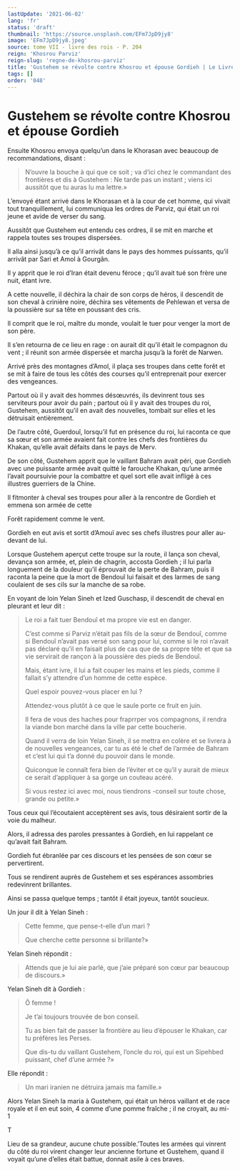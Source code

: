 ```yaml
---
lastUpdate: '2021-06-02'
lang: 'fr'
status: 'draft'
thumbnail: 'https://source.unsplash.com/EFm7JpD9jy8'
image: 'EFm7JpD9jy8.jpeg'
source: tome VII - livre des rois - P. 204
reign: 'Khosrou Parviz'
reign-slug: 'regne-de-khosrou-parviz'
title: 'Gustehem se révolte contre Khosrou et épouse Gordieh | Le Livre des Rois | Shâhnâmeh'
tags: []
order: '048'
---
```


<!-- LTeX: language=fr -->

# Gustehem se révolte contre Khosrou et épouse Gordieh

Ensuite Khosrou envoya quelqu’un dans le Khorasan avec beaucoup de recommandations, disant :

> N’ouvre la bouche à qui que ce soit ; va d’ici chez le commandant des frontières et dis à Gustehem : Ne tarde pas un instant ; viens ici aussitôt que tu auras lu ma lettre.»

L’envoyé étant arrivé dans le Khorasan et à la cour de cet homme, qui vivait tout tranquillement, lui communiqua les ordres de Parviz, qui était un roi jeune et avide de verser du sang.

Aussitôt que Gustehem eut entendu ces ordres, il se mit en marche et rappela toutes ses troupes dispersées.

Il alla ainsi jusqu’à ce qu’il arrivât dans le pays des hommes puissants, qu’il arrivât par Sari et Amol à Gourgân.

Il y apprit que le roi d’Iran était devenu féroce ; qu’il avait tué son frère une nuit, étant ivre.

A cette nouvelle, il déchira la chair de son corps de héros, il descendit de son cheval à crinière noire, déchira ses vêtements de Pehlewan et versa de la poussière sur sa tête en poussant des cris.

Il comprit que le roi, maître du monde, voulait le tuer pour venger la mort de son père.

Il s’en retourna de ce lieu en rage : on aurait dit qu’il était le compagnon du vent ; il réunit son armée dispersée et marcha jusqu’à la forêt de Narwen.

Arrivé près des montagnes d’Amol, il plaça ses troupes dans cette forêt et se mit à faire de tous les côtés des courses qu’il entreprenait pour exercer des vengeances.

Partout où il y avait des hommes désœuvrés, ils devinrent tous ses serviteurs pour avoir du pain ; partout où il y avait des troupes du roi, Gustehem, aussitôt qu’il en avait des nouvelles, tombait sur elles et les détruisait entièrement.

De l’autre côté, Guerdouî, lorsqu’il fut en présence du roi, lui raconta ce que sa sœur et son armée avaient fait contre les chefs des frontières du Khakan, qu’elle avait défaits dans le pays de Merv.

De son côté, Gustehem apprit que le vaillant Bahram avait péri, que Gordieh avec une puissante armée avait quitté le farouche Khakan, qu’une armée l’avait poursuivie pour la combattre et quel sort elle avait infligé à ces illustres guerriers de la Chine.

Il fitmonter à cheval ses troupes pour aller à la rencontre de Gordieh et emmena son armée de cette

Forêt rapidement comme le vent.

Gordieh en eut avis et sortit d’Amouï avec ses chefs illustres pour aller au-devant de lui.

Lorsque Gustehem aperçut cette troupe sur la route, il lança son cheval, devança son armée, et, plein de chagrin, accosta Gordieh ; il lui parla longuement de la douleur qu’il éprouvait de la perte de Bahram, puis il raconta la peine que la mort de Bendouî lui faisait et des larmes de sang coulaient de ses cils sur la manche de sa robe.

En voyant de loin Yelan Sineh et Ized Guschasp, il descendit de cheval en pleurant et leur dit :

> Le roi a fait tuer Bendouî et ma propre vie est en danger.
>
> C’est comme si Parviz n’était pas fils de la sœur de Bendouî, comme si Bendouî n’avait pas versé son sang pour lui, comme si le roi n’avait pas déclaré qu’il en faisait plus de cas que de sa propre tête et que sa vie servirait de rançon à la poussière des pieds de Bendouî.
>
> Mais, étant ivre, il lui a fait couper les mains et les pieds, comme il fallait s’y attendre d’un homme de cette espèce.
>
> Quel espoir pouvez-vous placer en lui ?
>
> Attendez-vous plutôt à ce que le saule porte ce fruit en juin.
>
> Il fera de vous des haches pour fraprrper vos compagnons, il rendra la viande bon marché dans la ville par cette boucherie.
>
> Quand il verra de loin Yelan Sineh, il se mettra en colère et se livrera à de nouvelles vengeances, car tu as été le chef de l’armée de Bahram et c’est lui qui t’a donné du pouvoir dans le monde.
>
> Quiconque le connaît fera bien de l’éviter et ce qu’il y aurait de mieux ce serait d’appliquer à sa gorge un couteau acéré.
>
> Si vous restez ici avec moi, nous tiendrons -conseil sur toute chose, grande ou petite.»

Tous ceux qui l’écoutaient acceptèrent ses avis, tous désiraient sortir de la voie du malheur.

Alors, il adressa des paroles pressantes à Gordieh, en lui rappelant ce qu’avait fait Bahram.

Gordieh fut ébranlée par ces discours et les pensées de son cœur se pervertirent.

Tous se rendirent auprès de Gustehem et ses espérances assombries redevinrent brillantes.

Ainsi se passa quelque temps ; tantôt il était joyeux, tantôt soucieux.

Un jour il dit à Yelan Sineh :

> Cette femme, que pense-t-elle d’un mari ?
>
> Que cherche cette personne si brillante?»

Yelan Sineh répondit :

> Attends que je lui aie parlé, que j’aie préparé son cœur par beaucoup de discours.»

Yelan Sineh dit à Gordieh :

> Ô femme !
>
> Je t’ai toujours trouvée de bon conseil.
>
> Tu as bien fait de passer la frontière au lieu d’épouser le Khakan, car tu préfères les Perses.
>
> Que dis-tu du vaillant Gustehem, l’oncle du roi, qui est un Sipehbed puissant, chef d’une armée ?»

Elle répondit :

> Un mari iranien ne détruira jamais ma famille.»

Alors Yelan Sineh la maria à Gustehem, qui était un héros vaillant et de race royale et il en eut soin, 4 comme d’une pomme fraîche ; il ne croyait, au mi-
1

T

Lieu de sa grandeur, aucune chute possible.’Toutes les armées qui vinrent du côté du roi virent changer leur ancienne fortune et Gustehem, quand il voyait qu’une d’elles était battue, donnait asile à ces braves.
